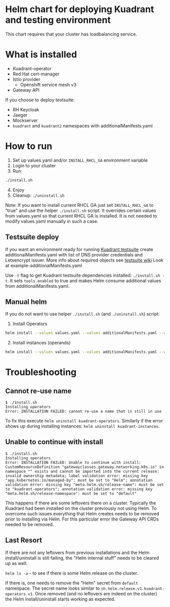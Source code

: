 # Helm chart for deploying Kuadrant and testing environment

This chart requires that your cluster has loadbalancing service.

# What is installed

- Kuadrant-operator
- Red Hat cert-manager
- Istio provider
  - Openshift service mesh v3
- Gateway API

If you choose to deploy testsuite:

- RH Keycloak
- Jaeger
- Mockserver
- `kuadrant` and `kuadrant2` namespaces with additionalManifests.yaml

# How to run

1. Set up values.yaml and/or `INSTALL_RHCL_GA` environment variable
2. Login to your cluster
3. Run:
```sh
./install.sh
```
4. Enjoy
5. Cleanup: `./uninstall.sh`

Note: If you want to install current RHCL GA just set `INSTALL_RHCL_GA` to "true" and use the helper `./install.sh` script. It overrides certain values from values.yaml so that current RHCL GA is installed. It is not needed to modify values.yaml manually in such a case.

## Testsuite deploy

If you want an environment ready for running [Kuadrant testsuite](https://github.com/Kuadrant/testsuite) create additionalManifests.yaml with list of DNS provider credentials and Letsencrypt issuer. More info about required objects see [testsuite wiki](https://github.com/Kuadrant/testsuite/wiki/Guide-to-prepare-Openshift-cluster-to-run-testsuite)
Look at example-additionalManifests.yaml

Use `-t` flag to get Kuadrant testsuite dependencies installed: `./install.sh -t`. It sets `tools.enabled` to true and makes Helm consume additional values from additionalManifests.yaml.

## Manual helm

If you do not want to use helper `./install.sh` (and `./uninstall.sh`) script:

1. Install Operators
```sh
helm install --values values.yaml --values additionalManifests.yaml --wait -g operators/
```
2. Install instances (operands)
```sh
helm install --values values.yaml --values additionalManifests.yaml --wait -g instances/
```

# Troubleshooting

## Cannot re-use name

```
$ ./install.sh 
Installing operators
Error: INSTALLATION FAILED: cannot re-use a name that is still in use
```
To fix this execute `helm uninstall kuadrant-operators`. Similarly if the error shows up during installing instances: `helm uninstall kuadrant-instances`.

## Unable to continue with install

```
$ ./install.sh 
Installing operators
Error: INSTALLATION FAILED: Unable to continue with install: CustomResourceDefinition "gatewayclasses.gateway.networking.k8s.io" in namespace "" exists and cannot be imported into the current release: invalid ownership metadata; label validation error: missing key "app.kubernetes.io/managed-by": must be set to "Helm"; annotation validation error: missing key "meta.helm.sh/release-name": must be set to "kuadrant-operators"; annotation validation error: missing key "meta.helm.sh/release-namespace": must be set to "default"
```
This happens if there are some leftovers there on a cluster. Typically the Kuadrant had been installed on the cluster previously not using Helm. To overcome such issues everything that Helm creates needs to be removed prior to installing via Helm. For this particular error the Gateway API CRDs needed to be removed.

## Last Resort
If there are not any leftovers from previous installations and the Helm install/uninstall is still failing, the "Helm internal stuff" needs to be cleared up as well.

`helm ls -a` - to see if there is some Helm release on the cluster.

If there is, one needs to remove the "Helm" secret from `default` namespace. The secret name looks similar to `sh.helm.release.v1.kuadrant-operators.v1`. Once removed (and no leftovers are indeed on the cluster) the Helm install/uninstall starts working as expected.
